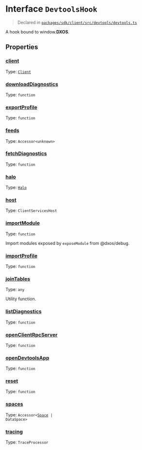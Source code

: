 # Interface `DevtoolsHook`
> Declared in [`packages/sdk/client/src/devtools/devtools.ts`]()

A hook bound to window.__DXOS__.
## Properties
### [client](https://github.com/dxos/dxos/blob/bdc1200dc/packages/sdk/client/src/devtools/devtools.ts#L25)
Type: <code>[Client](/api/@dxos/client/classes/Client)</code>



### [downloadDiagnostics](https://github.com/dxos/dxos/blob/bdc1200dc/packages/sdk/client/src/devtools/devtools.ts#L38)
Type: <code>function</code>



### [exportProfile](https://github.com/dxos/dxos/blob/bdc1200dc/packages/sdk/client/src/devtools/devtools.ts#L51)
Type: <code>function</code>



### [feeds](https://github.com/dxos/dxos/blob/bdc1200dc/packages/sdk/client/src/devtools/devtools.ts#L31)
Type: <code>Accessor&lt;unknown&gt;</code>



### [fetchDiagnostics](https://github.com/dxos/dxos/blob/bdc1200dc/packages/sdk/client/src/devtools/devtools.ts#L49)
Type: <code>function</code>



### [halo](https://github.com/dxos/dxos/blob/bdc1200dc/packages/sdk/client/src/devtools/devtools.ts#L32)
Type: <code>[Halo](/api/@dxos/client/interfaces/Halo)</code>



### [host](https://github.com/dxos/dxos/blob/bdc1200dc/packages/sdk/client/src/devtools/devtools.ts#L26)
Type: <code>ClientServicesHost</code>



### [importModule](https://github.com/dxos/dxos/blob/bdc1200dc/packages/sdk/client/src/devtools/devtools.ts#L45)
Type: <code>function</code>

Import modules exposed by  `exposeModule`  from @dxos/debug.

### [importProfile](https://github.com/dxos/dxos/blob/bdc1200dc/packages/sdk/client/src/devtools/devtools.ts#L53)
Type: <code>function</code>



### [joinTables](https://github.com/dxos/dxos/blob/bdc1200dc/packages/sdk/client/src/devtools/devtools.ts#L58)
Type: <code>any</code>

Utility function.

### [listDiagnostics](https://github.com/dxos/dxos/blob/bdc1200dc/packages/sdk/client/src/devtools/devtools.ts#L47)
Type: <code>function</code>



### [openClientRpcServer](https://github.com/dxos/dxos/blob/bdc1200dc/packages/sdk/client/src/devtools/devtools.ts#L34)
Type: <code>function</code>



### [openDevtoolsApp](https://github.com/dxos/dxos/blob/bdc1200dc/packages/sdk/client/src/devtools/devtools.ts#L36)
Type: <code>function</code>



### [reset](https://github.com/dxos/dxos/blob/bdc1200dc/packages/sdk/client/src/devtools/devtools.ts#L40)
Type: <code>function</code>



### [spaces](https://github.com/dxos/dxos/blob/bdc1200dc/packages/sdk/client/src/devtools/devtools.ts#L30)
Type: <code>Accessor&lt;[Space](/api/@dxos/client/interfaces/Space) | DataSpace&gt;</code>



### [tracing](https://github.com/dxos/dxos/blob/bdc1200dc/packages/sdk/client/src/devtools/devtools.ts#L28)
Type: <code>TraceProcessor</code>



    